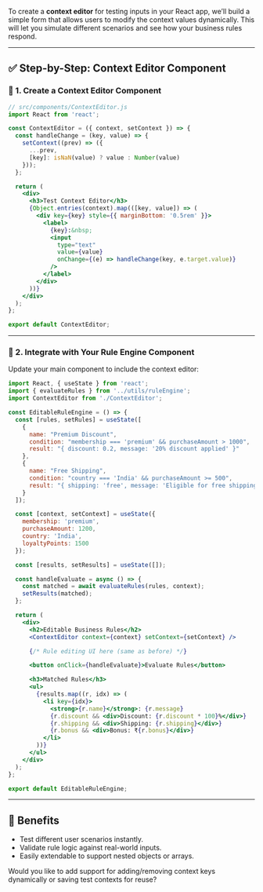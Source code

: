To create a **context editor** for testing inputs in your React app, we’ll build a simple form that allows users to modify the context values dynamically. This will let you simulate different scenarios and see how your business rules respond.

---

## ✅ Step-by-Step: Context Editor Component

### 🔹 1. **Create a Context Editor Component**

```jsx
// src/components/ContextEditor.js
import React from 'react';

const ContextEditor = ({ context, setContext }) => {
  const handleChange = (key, value) => {
    setContext((prev) => ({
      ...prev,
      [key]: isNaN(value) ? value : Number(value)
    }));
  };

  return (
    <div>
      <h3>Test Context Editor</h3>
      {Object.entries(context).map(([key, value]) => (
        <div key={key} style={{ marginBottom: '0.5rem' }}>
          <label>
            {key}:&nbsp;
            <input
              type="text"
              value={value}
              onChange={(e) => handleChange(key, e.target.value)}
            />
          </label>
        </div>
      ))}
    </div>
  );
};

export default ContextEditor;
```

---

### 🔹 2. **Integrate with Your Rule Engine Component**

Update your main component to include the context editor:

```jsx
import React, { useState } from 'react';
import { evaluateRules } from '../utils/ruleEngine';
import ContextEditor from './ContextEditor';

const EditableRuleEngine = () => {
  const [rules, setRules] = useState([
    {
      name: "Premium Discount",
      condition: "membership === 'premium' && purchaseAmount > 1000",
      result: "{ discount: 0.2, message: '20% discount applied' }"
    },
    {
      name: "Free Shipping",
      condition: "country === 'India' && purchaseAmount >= 500",
      result: "{ shipping: 'free', message: 'Eligible for free shipping' }"
    }
  ]);

  const [context, setContext] = useState({
    membership: 'premium',
    purchaseAmount: 1200,
    country: 'India',
    loyaltyPoints: 1500
  });

  const [results, setResults] = useState([]);

  const handleEvaluate = async () => {
    const matched = await evaluateRules(rules, context);
    setResults(matched);
  };

  return (
    <div>
      <h2>Editable Business Rules</h2>
      <ContextEditor context={context} setContext={setContext} />

      {/* Rule editing UI here (same as before) */}

      <button onClick={handleEvaluate}>Evaluate Rules</button>

      <h3>Matched Rules</h3>
      <ul>
        {results.map((r, idx) => (
          <li key={idx}>
            <strong>{r.name}</strong>: {r.message}
            {r.discount && <div>Discount: {r.discount * 100}%</div>}
            {r.shipping && <div>Shipping: {r.shipping}</div>}
            {r.bonus && <div>Bonus: ₹{r.bonus}</div>}
          </li>
        ))}
      </ul>
    </div>
  );
};

export default EditableRuleEngine;
```

---

## 🧠 Benefits

- Test different user scenarios instantly.
- Validate rule logic against real-world inputs.
- Easily extendable to support nested objects or arrays.

Would you like to add support for adding/removing context keys dynamically or saving test contexts for reuse?

